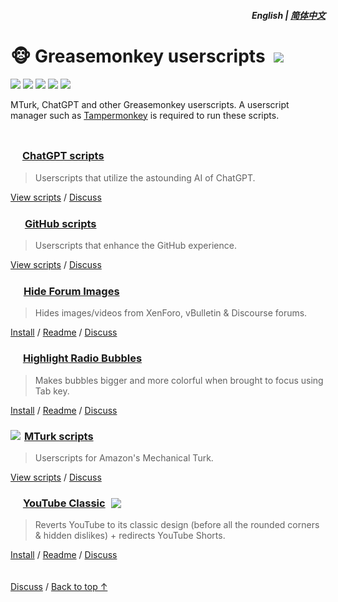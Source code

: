 <div align="right">
<h5>English | <a href="zh-cn#readme">简体中文</a></h5>
</div>

# 🐵 Greasemonkey userscripts &nbsp;[![](https://img.shields.io/twitter/url/http/shields.io.svg?style=social)](https://twitter.com/intent/tweet?text=Just%20discovered%20these%20epic%20userscripts!&url=https://github.com/adamlui/userscripts&hashtags=greasemonkey,userscripts,javascript)

![](https://img.shields.io/badge/Installs-50,000+-2bbbd8?logo=docusign&logoColor=white&labelColor=464646&style=for-the-badge)
[![](https://img.shields.io/github/stars/adamlui/userscripts?label=Stars&color=yellow&logo=github&logoColor=white&labelColor=464646&style=for-the-badge)](https://github.com/adamlui/userscripts/stargazers)
[![](https://img.shields.io/badge/License-MIT-green.svg?logo=internetarchive&logoColor=white&labelColor=464646&style=for-the-badge)](../LICENSE.md)
[![](https://img.shields.io/github/commit-activity/m/adamlui/userscripts?label=Commits&logo=github&logoColor=white&labelColor=464646&style=for-the-badge)](https://github.com/adamlui/userscripts/commits/master)
[![](https://img.shields.io/codefactor/grade/github/adamlui/userscripts?label=Code+Quality&logo=codefactor&logoColor=white&labelColor=464646&style=for-the-badge)](https://www.codefactor.io/repository/github/adamlui/userscripts)

MTurk, ChatGPT and other Greasemonkey userscripts. A userscript manager such as [Tampermonkey](https://www.tampermonkey.net/) is required to run these scripts.

<img height=10px width="100%" src="https://raw.githubusercontent.com/andreasbm/readme/master/assets/lines/aqua.png">

### <picture><source media="(prefers-color-scheme: dark)" srcset="https://i.imgur.com/RduASbD.png"><img width=15 src="https://raw.githubusercontent.com/adamlui/userscripts/master/chatgpt/media/icons/openai-favicon64.png"></picture> [ChatGPT scripts](../chatgpt)

> Userscripts that utilize the astounding AI of ChatGPT.

[View scripts](../chatgpt) /
[Discuss](https://github.com/adamlui/userscripts/discussions)

### <img width=17 style="margin: 0 1px -1px" src="https://github.githubassets.com/favicons/favicon.png"> [GitHub scripts](../github)

> Userscripts that enhance the GitHub experience.

[View scripts](../github) /
[Discuss](https://github.com/adamlui/userscripts/discussions)

### <picture><source media="(prefers-color-scheme: dark)" srcset="https://i.imgur.com/EuMNOTX.png"><img width=17 src="https://i.imgur.com/TABwyUq.png"></picture> [Hide Forum Images](../hide-forum-images)

> Hides images/videos from XenForo, vBulletin & Discourse forums.

[Install](https://greasyfork.org/scripts/12639) /
[Readme](../hide-forum-images/README.md) /
[Discuss](https://github.com/adamlui/userscripts/discussions)

### <img width=15 style="margin-right: 1px" src="https://i.imgur.com/ribh0wE.png"> [Highlight Radio Bubbles](../highlight-radio-bubbles)

> Makes bubbles bigger and more colorful when brought to focus using Tab key.

[Install](https://greasyfork.org/scripts/26311) /
[Readme](../highlight-radio-bubbles/README.md) /
[Discuss](https://github.com/adamlui/userscripts/discussions)

### <img style="margin-right: 2px" src="https://www.mturk.com/assets/images/favicon.ico"> [MTurk scripts](../mturk)

> Userscripts for Amazon's Mechanical Turk.

[View scripts](../mturk) /
[Discuss](https://github.com/adamlui/userscripts/discussions)

### <img src="https://i.imgur.com/9vzrMBf.png" width=16> [YouTube Classic](../youtube-classic) <a href="https://github.com/awesome-scripts/awesome-userscripts#youtube"><img src="https://awesome.re/mentioned-badge.svg" style="margin:0 0 -2px 5px"></a>

> Reverts YouTube to its classic design (before all the rounded corners & hidden dislikes) + redirects YouTube Shorts.

[Install](https://greasyfork.org/en/scripts/456132) /
[Readme](../youtube-classic/README.md) /
[Discuss](https://github.com/adamlui/userscripts/discussions)

<img height=6px width="100%" src="https://raw.githubusercontent.com/andreasbm/readme/master/assets/lines/aqua.png">

<a href="https://github.com/adamlui/userscripts/discussions">Discuss</a> /
<a href="#english--%E7%AE%80%E4%BD%93%E4%B8%AD%E6%96%87">Back to top ↑</a>
<div align="right">

